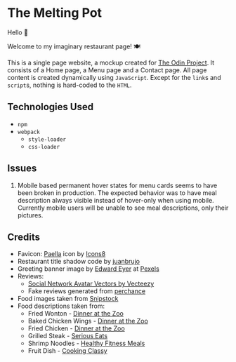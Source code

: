 <!-- @format -->

# The Melting Pot

Hello 👋

Welcome to my imaginary restaurant page! 🍽

This is a single page website, a mockup created for [The Odin Project](https://www.theodinproject.com).
It consists of a Home page, a Menu page and a Contact page. All page content is created dynamically using `JavaScript`. Except for the `link`s and `script`s, nothing is hard-coded to the `HTML`.

## Technologies Used

- `npm`
- `webpack`
  - `style-loader`
  - `css-loader`

## Issues
1. Mobile based permanent hover states for menu cards seems to have been broken in production. The expected behavior was to have meal description always visible instead of hover-only when using mobile. Currently mobile users will be unable to see meal descriptions, only their pictures.

## Credits

- Favicon: <a target="_blank" href="https://icons8.com/icon/97309/paella">Paella</a> icon by <a target="_blank" href="https://icons8.com">Icons8</a>
- Restaurant title shadow code by [juanbrujo](https://codepen.io/juanbrujo)
- Greeting banner image by [Edward Eyer](https://www.pexels.com/photo/interior-design-of-an-empty-restaurant-2923034/) at [Pexels](https://www.pexels.com/)
- Reviews:
  - <a href="https://www.vecteezy.com/free-vector/social-network-avatar">Social Network Avatar Vectors by Vecteezy</a>
  - Fake reviews generated from [perchance](https://perchance.org/zomatoreviewgenerator)
- Food images taken from [Snipstock](https://snipstock.com/)
- Food descriptions taken from:
  - Fried Wonton - [Dinner at the Zoo](https://www.dinneratthezoo.com/fried-wonton-recipe/)
  - Baked Chicken Wings - [Dinner at the Zoo](https://www.dinneratthezoo.com/baked-chicken-wings/)
  - Fried Chicken - [Dinner at the Zoo](https://www.dinneratthezoo.com/fried-chicken-wings/)
  - Grilled Steak - [Serious Eats](https://www.seriouseats.com/food-lab-how-to-grill-steak-cuts-of-steak)
  - Shrimp Noodles - [Healthy Fitness Meals](https://healthyfitnessmeals.com/shrimp-stir-fry-noodles/)
  - Fruit Dish - [Cooking Classy](https://www.cookingclassy.com/honey-lime-rainbow-fruit-salad/)
